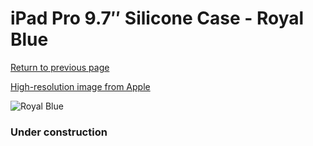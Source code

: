 # iPad Pro 9.7″ Silicone Case - Royal Blue

[Return to previous page](/ipad_pro97)

[High-resolution image from Apple](https://store.storeimages.cdn-apple.com/8756/as-images.apple.com/is/MM252?wid=4500&hei=4500&fmt=png)

<div style="width: 384px"><img src="/everysource/MM252.png" alt="Royal Blue"></div>

### Under construction
